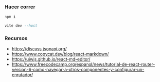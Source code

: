 ### Hacer correr

```hs
npm i
```
```hs
vite dev --host
```

### Recursos

* https://discuss.jsonapi.org/
* https://www.copycat.dev/blog/react-markdown/
* https://uiwjs.github.io/react-md-editor/
* https://www.freecodecamp.org/espanol/news/tutorial-de-react-router-version-6-como-navegar-a-otros-componentes-y-configurar-un-enrutador/
